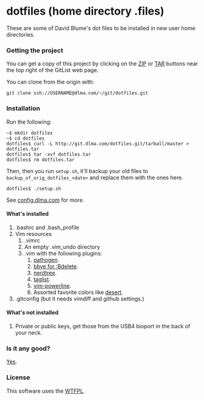 # dotfiles (home directory .files)

These are some of David Blume's dot files to be installed
in new user home directories.

### Getting the project

You can get a copy of this project by clicking on the
[ZIP](http://git.dlma.com/dotfiles.git/zipball/master)
or [TAR](http://git.dlma.com/dotfiles.git/tarball/master) buttons
near the top right of the GitList web page.

You can clone from the origin with:

    git clone ssh://USERNAME@dlma.com/~/git/dotfiles.git

### Installation 

Run the following:

    ~$ mkdir dotfiles
    ~$ cd dotfiles
    dotfiles$ curl -L http://git.dlma.com/dotfiles.git/tarball/master > dotfiles.tar
    dotfiles$ tar -xvf dotfiles.tar
    dotfiles$ rm dotfiles.tar

Then, then you run `setup.sh`, it'll backup your old files to `backup_of_orig_dotfiles_<date>`
and replace them with the ones here.

    dotfiles$ ./setup.sh

See [config.dlma.com](http://config.dlma.com) for more.

#### What's installed

1. .bashrc and .bash_profile
2. Vim resources
    1. .vimrc
    2. An empty .vim_undo directory
    3. .vim with the following plugins:
        1. [pathogen](https://github.com/tpope/vim-pathogen).
        2. [bbye for :Bdelete](https://github.com/moll/vim-bbye).
        3. [nerdtree](https://github.com/scrooloose/nerdtree).
        4. [taglist](http://www.vim.org/scripts/script.php?script_id=273).
        5. [vim-powerline](https://github.com/Lokaltog/vim-powerline).
        6. Assorted favorite colors like [desert](https://github.com/dblume/desert.vim).
3. .gitconfig (but it needs vimdiff and github settings.)

#### What's not installed

1. Private or public keys, get those from the USB4 bioport in the back of your neck.

### Is it any good?

[Yes](https://news.ycombinator.com/item?id=3067434).

### License

This software uses the [WTFPL](http://www.wtfpl.net/).

